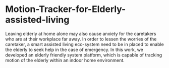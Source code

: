 # Motion-Tracker-for-Elderly-assisted-living
 Leaving elderly at home alone may  also cause anxiety for the caretakers who are at their workplace far away. In order to lessen the  worries of the caretaker, a smart assisted living eco-system need to be in placed to enable the  elderly to seek help in the case of emergency. In this work, we developed an elderly friendly  system platform, which is capable of tracking motion of the elderly within an indoor home environment.
